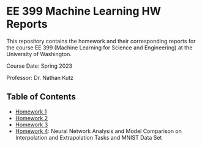 # EE 399 Machine Learning HW Reports
This repository contains the homework and their corresponding reports for the course EE 399 (Machine Learning for Science and Engineering) at the University of Washington.  

Course Date: Spring 2023  

Professor: Dr. Nathan Kutz  


## Table of Contents
- [Homework 1](./homework1/REPORT.md)
- [Homework 2](./homework2/REPORT.md)
- [Homework 3](./homework3/REPORT.md)
- [Homework 4](./homework4/REPORT.md): Neural Network Analysis and Model Comparison on Interpolation and Extrapolation Tasks and MNIST Data Set
